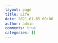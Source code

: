 ```yaml
---
layout: page
title: Life
date: 2021-01-05 09:06
author: admin
comments: true
categories: []
---
```

<!-- wp:image {"id":797,"sizeSlug":"large"} -->
<figure class="wp-block-image size-large"><img src="http://donghao.tech/wp-content/uploads/2021/02/HHKB-1-1024x356.jpg" alt="" class="wp-image-797"/></figure>
<!-- /wp:image -->

<!-- wp:image {"id":799,"sizeSlug":"large","linkDestination":"none"} -->
<figure class="wp-block-image size-large"><img src="http://donghao.tech/wp-content/uploads/2021/02/5b70d3019d201ad5df42f95ba446311-2-1024x168.jpg" alt="" class="wp-image-799"/></figure>
<!-- /wp:image -->

<!-- wp:image {"id":793,"sizeSlug":"large"} -->
<figure class="wp-block-image size-large"><img src="http://donghao.tech/wp-content/uploads/2021/02/7ffaac7d56735c1c523f2b3655a483c-1-1024x543.jpg" alt="" class="wp-image-793"/></figure>
<!-- /wp:image -->

<!-- wp:image {"id":795,"sizeSlug":"large"} -->
<figure class="wp-block-image size-large"><img src="http://donghao.tech/wp-content/uploads/2021/02/28bb3887bf3464e698a59c718084e30-1-1024x1024.jpg" alt="" class="wp-image-795"/></figure>
<!-- /wp:image -->

<!-- wp:image {"id":796,"sizeSlug":"large"} -->
<figure class="wp-block-image size-large"><img src="http://donghao.tech/wp-content/uploads/2021/02/70c3f3a1322379bdb30b01860b26438-1-576x1024.jpg" alt="" class="wp-image-796"/></figure>
<!-- /wp:image -->
